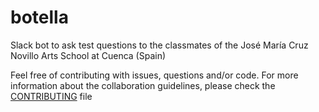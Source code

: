 # botella
Slack bot to ask test questions to the classmates of the José María Cruz Novillo Arts School at Cuenca (Spain)


Feel free of contributing with issues, questions and/or code. For more information about the collaboration guidelines, please check the [CONTRIBUTING](/docs/CONTRIBUTING) file
